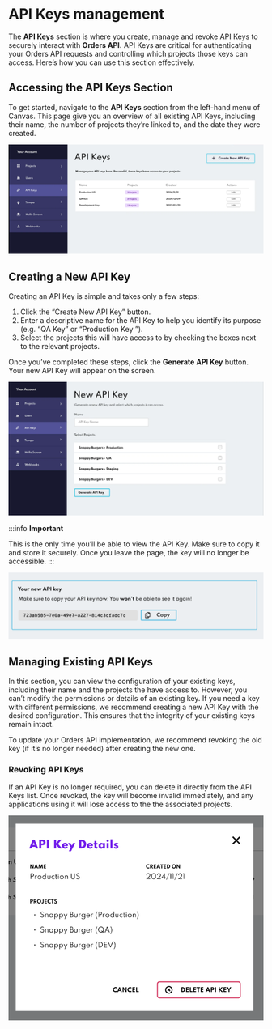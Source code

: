 API Keys management
===================

The **API Keys** section is where you create, manage and revoke API Keys to securely interact with **Orders API.** API Keys are critical for authenticating your Orders API requests and controlling which projects those keys can access. Here’s how you can use this section effectively.

## Accessing the API Keys Section

To get started, navigate to the **API Keys** section from the left-hand menu of Canvas. This page give you an overview of all existing API Keys, including their name, the number of projects they’re linked to, and the date they were created.

![](../assets/canvas-api-keys-1.png)

## Creating a New API Key

Creating an API Key is simple and takes only a few steps:

1. Click the “Create New API Key” button.
2. Enter a descriptive name for the API Key to help you identify its purpose (e.g. “QA Key” or “Production Key ”).
3. Select the projects this will have access to by checking the boxes next to the relevant projects.

Once you’ve completed these steps, click the **Generate API Key** button. Your new API Key will appear on the screen.

![](../assets/canvas-api-keys-2.png)

:::info
**Important**

This is the only time you’ll be able to view the API Key. Make sure to copy it and store it securely. Once you leave the page, the key will no longer be accessible. 
:::


![](../assets/canvas-api-keys-3.png)

## Managing Existing API Keys

In this section, you can view the configuration of your existing keys, including their name and the projects the have access to. However, you can’t modify the permissions or details of an existing key. If you need a key with different permissions, we recommend creating a new API Key with the desired configuration. This ensures that the integrity of your existing keys remain intact. 

To update your Orders API implementation, we recommend revoking the old key (if it’s no longer needed) after creating the new one.

### Revoking API Keys

If an API Key is no longer required, you can delete it directly from the API Keys list. Once revoked, the key will become invalid immediately, and any applications using it will lose access to the the associated projects.

![](../assets/canvas-api-keys-4.png)